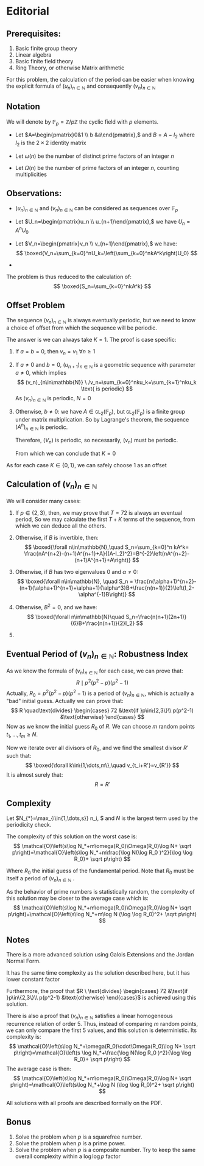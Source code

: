 # Editorial

## Prerequisites:

1. Basic finite group theory
2. Linear algebra
3. Basic finite field theory
4. Ring Theory, or otherwise Matrix arithmetic

For this problem, the calculation of the period can be easier when knowing the explicit formula of $(u_n)_{n\in\mathbb{N}}$ and consequently $(v_n)_{n\in\mathbb{N}}$

## Notation

We will denote by $\mathbb{F}_p=\mathbb{Z}/p\mathbb{Z}$ the cyclic field with $p$ elements.

- Let $A=\begin{pmatrix}0&1 \\ b &a\end{pmatrix},$ and $B=A-I_2$ where $I_2$ is the $2\times 2$ identity matrix

- Let $\omega(n)$ be the number of distinct prime factors of an integer $n$

- Let $\Omega(n)$ be the number of prime factors of an integer $n,$ counting multiplicities  

## Observations:

- $(u_n)_{n\in\mathbb{N}}$ and $(v_n)_{n\in\mathbb{N}}$  can be considered as sequences over $\mathbb{F}_p$

- Let $U_n=\begin{pmatrix}u_n \\ u_{n+1}\end{pmatrix},$ we have $U_n=A^nU_0$

- Let  $V_n=\begin{pmatrix}v_n \\ v_{n+1}\end{pmatrix},$ we have:
  $$
  \boxed{V_n=\sum_{k=0}^nU_k=\left(\sum_{k=0}^nkA^k\right)U_0}
  $$
  
- 

The problem is thus reduced to the calculation of: 
$$
\boxed{S_n=\sum_{k=0}^nkA^k}
$$


## Offset Problem

The sequence $(v_n)_{n\in\mathbb{N}}$ is always eventually periodic, but we need to know a choice of offset from which the sequence will be periodic.

The answer is we can always take $K=1.$ The proof is case specific:

1. If $a=b = 0,$ then $v_n=v_1\ \forall n\ge 1$

2. If $a\neq 0$ and $b=0,$ $(u_{n+1})_{n\in\mathbb{N}}$ is a geometric sequence with parameter $a\neq 0,$ which implies 
   $$
   (v_n)_{n\in\mathbb{N}} \ /v_n=\sum_{k=0}^nku_k=\sum_{k=1}^nku_k \text{ is periodic}
   $$
   As $(v_n)_{n\in\mathbb{N}}$ is periodic, $N=0$

3. Otherwise, $b\neq 0:$ we have $A\in\mathtt{GL}_2(\mathbb{F}_p),$ but $\mathtt{GL}_2(\mathbb{F}_p)$ is a finite group under matrix multiplication. So by Lagrange's theorem, the sequence $(A^n)_{n\in\mathbb{N}}$ is periodic.

   Therefore, $(V_n)$ is periodic, so necessarily, $(v_n)$ must be periodic.

   From which we can conclude that $K=0$

As for each case $K\in\{0,1\},$ we can safely choose $1$ as an offset   

## Calculation of $(v_n)_{n\in\mathbb{N}}$

We will consider many cases:

1.  If $p\in\{2,3\},$ then, we may prove that $T=72$ is always an eventual period, So we may calculate the first $T+K$ terms of the sequence, from which we can deduce all the others.

2. Otherwise, if $B$ is invertible, then:
   $$
   \boxed{\forall n\in\mathbb{N},\quad S_n=\sum_{k=0}^n kA^k= \frac{nA^{n+2}-(n+1)A^{n+1}+A}{(A-I_2)^2}=B^{-2}\left(nA^{n+2}-(n+1)A^{n+1}+A\right)}
   $$
   
3.  Otherwise, if $B$ has two eigenvalues $0$ and $\alpha\neq 0$:
   $$
   \boxed{\forall n\in\mathbb{N}, \quad S_n = \frac{n(\alpha+1)^{n+2}-(n+1)(\alpha+1)^{n+1}+\alpha+1}{\alpha^3}B+\frac{n(n+1)}{2}\left(I_2-\alpha^{-1}B\right)}
   $$

4. Otherwise, $B^2=0,$ and we have:
   $$
   \boxed{\forall n\in\mathbb{N}\quad S_n=\frac{n(n+1)(2n+1)}{6}B+\frac{n(n+1)}{2}I_2}
   $$

5.  

## Eventual Period of $(v_n)_{n\in\mathbb{N}}:$ Robustness Index

As we know the formula of $(v_n)_{n\in\mathbb{N}}$ for each case, we can prove that:
$$
R \mid p^2(p^2-p)(p^2-1)
$$
Actually, $R_0=p^2(p^2-p)(p^2-1)$ is a period of $(v_n)_{n\in\mathbb{N}},$ which is actually a "bad" initial guess.  Actually we can prove that:
$$
R \quad\text{divides} \begin{cases}
72 &\text{if }p\in\{2,3\}\\
p(p^2-1) &\text{otherwise}
\end{cases}
$$
Now as we know the initial guess $R_0$ of $R.$ We can choose $m$ random points $t_1,\dots,t_m\ge N.$

Now we iterate over all divisors of $R_0,$ and we find the smallest divisor $R'$ such that:
$$
\boxed{\forall k\in\{1,\dots,m\},\quad v_{t_i+R'}=v_{R'}}
$$
  It is almost surely that:
$$
R=R'
$$

## Complexity

Let $N_{*}=\max_{i\in\{1,\dots,s\}} n_i, $ and $N$ is the largest term used by the periodicity check.

The complexity of this solution on the worst case is:
$$
\mathcal{O}\left(s\log N_*+m\omega(R_0)\Omega(R_0)\log N+ \sqrt p\right)=\mathcal{O}\left(s\log N_*+m\frac{\log N(\log R_0 )^2}{\log \log R_0}+ \sqrt p\right)
$$

Where $R_0$ the initial guess of the fundamental period. Note that $R_0$ must be itself a period of $(v_n)_{n\in\mathbb{N}}$ . 

As the behavior of prime numbers is statistically random, the complexity of this solution may be closer to the average case which is:
$$
\mathcal{O}\left(s\log N_*+m\omega(R_0)\Omega(R_0)\log N+ \sqrt p\right)=\mathcal{O}\left(s\log N_*+m\log N (\log \log R_0)^2+ \sqrt p\right)
$$


## Notes

There is a more advanced solution using Galois Extensions and the Jordan Normal Form.

It has the same time complexity as the solution described here, but it has lower constant factor

Furthermore, the proof that $R \ \text{divides} \begin{cases}
72 &\text{if }p\in\{2,3\}\\
p(p^2-1) &\text{otherwise}
\end{cases}$  is achieved using this solution.

There is also a proof that $(v_n)_{n\in\mathbb{N}}$ satisfies a linear homogeneous recurrence relation of order $5.$ Thus, instead of comparing $m$ random points, we can only compare the first $5$ values, and this solution is deterministic. Its complexity is:
$$
\mathcal{O}\left(s\log N_*+\omega(R_0)\cdot\Omega(R_0)\log N+ \sqrt p\right)=\mathcal{O}\left(s \log N_*+\frac{\log N(\log R_0 )^2}{\log \log R_0}+ \sqrt p\right)
$$
The average case is then:
$$
\mathcal{O}\left(s\log N_*+m\omega(R_0)\Omega(R_0)\log N+ \sqrt p\right)=\mathcal{O}\left(s\log N_*+\log N (\log \log R_0)^2+ \sqrt p\right)
$$


All solutions with all proofs are described formally on the PDF. 

## Bonus

1. Solve the problem when $p$ is a squarefree number.
2. Solve the problem when $p$ is a prime power.
3. Solve the problem when $p$ is a composite number. Try to keep the same overall complexity within a $\log \log p$ factor